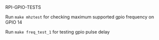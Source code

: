 RPI-GPIO-TESTS

Run `make mhztest` for checking maximum supported gpio frequency on GPIO 14

Run `make freq_test_1` for testing gpio pulse delay
